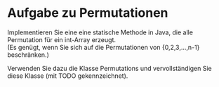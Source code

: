 # Aufgabe zu Permutationen #

Implementieren Sie eine eine statische Methode in Java, 
die alle Permutation für ein int-Array erzeugt. <br/>
(Es genügt, wenn Sie sich auf die Permutationen von {0,2,3,...,n-1} beschränken.)

Verwenden Sie dazu die Klasse Permutations 
und vervollständigen Sie diese Klasse (mit TODO gekennzeichnet). 

